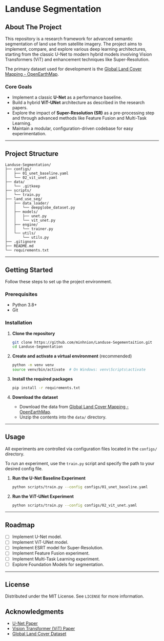 # Landuse Segmentation

## About The Project

This repository is a research framework for advanced semantic segmentation of land use from satellite imagery. The project aims to implement, compare, and explore various deep learning architectures, starting from the classic U-Net to modern hybrid models involving Vision Transformers (ViT) and enhancement techniques like Super-Resolution.

The primary dataset used for development is the [Global Land Cover Mapping - OpenEarthMap](https://www.kaggle.com/datasets/aletbm/global-land-cover-mapping-openearthmap).

### Core Goals

-   Implement a classic **U-Net** as a performance baseline.
-   Build a hybrid **ViT-UNet** architecture as described in the research papers.
-   Explore the impact of **Super-Resolution (SR)** as a pre-processing step and through advanced methods like Feature Fusion and Multi-Task Learning.
-   Maintain a modular, configuration-driven codebase for easy experimentation.

---

## Project Structure

```
Landuse-Segmentation/
├── configs/
│   ├── 01_unet_baseline.yaml
│   └── 02_vit_unet.yaml
├── data/
│   └── .gitkeep
├── scripts/
│   └── train.py
├── land_use_seg/
│   ├── data_loader/
│   │   └── deepglobe_dataset.py
│   ├── models/
│   │   ├── unet.py
│   │   └── vit_unet.py
│   ├── engine/
│   │   └── trainer.py
│   └── utils/
│       └── utils.py
├── .gitignore
├── README.md
└── requirements.txt
```

---

## Getting Started

Follow these steps to set up the project environment.

### Prerequisites

-   Python 3.8+
-   Git

### Installation

1.  **Clone the repository**
    ```sh
    git clone https://github.com/minhnion/Landuse-Segementaition.git
    cd Landuse-Segmentation
    ```

2.  **Create and activate a virtual environment** (recommended)
    ```sh
    python -m venv venv
    source venv/bin/activate  # On Windows: venv\Scripts\activate
    ```

3.  **Install the required packages**
    ```sh
    pip install -r requirements.txt
    ```

4.  **Download the dataset**
    -   Download the data from [Global Land Cover Mapping - OpenEarthMap](https://www.kaggle.com/datasets/aletbm/global-land-cover-mapping-openearthmap).
    -   Unzip the contents into the `data/` directory.

---

## Usage

All experiments are controlled via configuration files located in the `configs/` directory.

To run an experiment, use the `train.py` script and specify the path to your desired config file.

1.  **Run the U-Net Baseline Experiment**
    ```sh
    python scripts/train.py --config configs/01_unet_baseline.yaml
    ```

2.  **Run the ViT-UNet Experiment**
    ```sh
    python scripts/train.py --config configs/02_vit_unet.yaml
    ```

---

## Roadmap

-   [ ] Implement U-Net model.
-   [ ] Implement ViT-UNet model.
-   [ ] Implement ESRT model for Super-Resolution.
-   [ ] Implement Feature Fusion experiment.
-   [ ] Implement Multi-Task Learning experiment.
-   [ ] Explore Foundation Models for segmentation.

---

## License

Distributed under the MIT License. See `LICENSE` for more information. 

## Acknowledgments

*   [U-Net Paper](https://arxiv.org/abs/1505.04597)
*   [Vision Transformer (ViT) Paper](https://arxiv.org/abs/2010.11929)
*   [Global Land Cover Dataset](https://www.kaggle.com/datasets/aletbm/global-land-cover-mapping-openearthmap)
